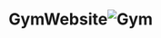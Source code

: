 # GymWebsite![Gym](https://user-images.githubusercontent.com/108454910/190894832-01b278be-8237-4cca-bed4-870e19f862fc.PNG)
